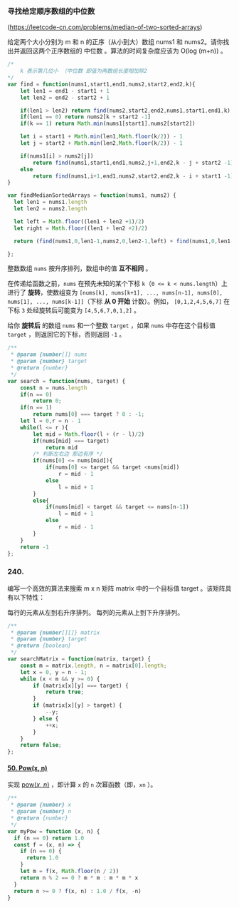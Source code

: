 ### 寻找给定顺序数组的中位数

(https://leetcode-cn.com/problems/median-of-two-sorted-arrays)

给定两个大小分别为 m 和 n 的正序（从小到大）数组 nums1 和 nums2。请你找出并返回这两个正序数组的 中位数 。算法的时间复杂度应该为 O(log (m+n)) 。

```javascript
/*
	k 表示第几位小 （中位数 即值为两数组长度相加除2
*/
var find = function(nums1,start1,end1,nums2,start2,end2,k){
  	let len1 = end1 - start1 + 1
  	let len2 = end2 - start2 + 1

  	if(len1 > len2) return find(nums2,start2,end2,nums1,start1,end1,k)
  	if(len1 == 0) return nums2[k + start2 -1]
  	if(k == 1) return Math.min(nums1[start1],nums2[start2])

  	let i = start1 + Math.min(len1,Math.floor(k/2)) - 1
  	let j = start2 + Math.min(len2,Math.floor(k/2)) - 1

  	if(nums1[i] > nums2[j])
    	return find(nums1,start1,end1,nums2,j+1,end2,k - j + start2 -1)
  	else 
    	return find(nums1,i+1,end1,nums2,start2,end2,k - i + start1 -1)
}

var findMedianSortedArrays = function(nums1, nums2) {
  let len1 = nums1.length
  let len2 = nums2.length

  let left = Math.floor((len1 + len2 +1)/2)
  let right = Math.floor((len1 + len2 +2)/2)

  return (find(nums1,0,len1-1,nums2,0,len2-1,left) + find(nums1,0,len1-1,nums2,0,len2-1,right))/2

};
```




整数数组 `nums` 按升序排列，数组中的值 **互不相同** 。

在传递给函数之前，`nums` 在预先未知的某个下标 `k`（`0 <= k < nums.length`）上进行了 **旋转**，使数组变为 `[nums[k], nums[k+1], ..., nums[n-1], nums[0], nums[1], ..., nums[k-1]]`（下标 **从 0 开始** 计数）。例如， `[0,1,2,4,5,6,7]` 在下标 `3` 处经旋转后可能变为 `[4,5,6,7,0,1,2]` 。

给你 **旋转后** 的数组 `nums` 和一个整数 `target` ，如果 `nums` 中存在这个目标值 `target` ，则返回它的下标，否则返回 `-1` 。



```javascript
/**
 * @param {number[]} nums
 * @param {number} target
 * @return {number}
 */
var search = function(nums, target) {
    const n = nums.length
    if(n == 0)
        return 0;
    if(n == 1)
        return nums[0] === target ? 0 : -1;
    let l = 0,r = n - 1    
    while(l <= r ){
        let mid = Math.floor(l + (r - l)/2)
        if(nums[mid] === target)
            return mid
        /* 判断左右边 那边有序 */
        if(nums[0] <= nums[mid]){
            if(nums[0] <= target && target <nums[mid])
                r = mid - 1
            else
                l = mid + 1
        }
        else{
            if(nums[mid] < target && target <= nums[n-1])
                l = mid + 1
            else
                r = mid - 1
        }
    }
    return -1
};
```

### 240.

编写一个高效的算法来搜索 m x n 矩阵 matrix 中的一个目标值 target 。该矩阵具有以下特性：

每行的元素从左到右升序排列。
每列的元素从上到下升序排列。

```javascript
/**
 * @param {number[][]} matrix
 * @param {number} target
 * @return {boolean}
 */
var searchMatrix = function(matrix, target) {
    const m = matrix.length, n = matrix[0].length;
    let x = 0, y = n - 1;
    while (x < m && y >= 0) {
        if (matrix[x][y] === target) {
            return true;
        }
        if (matrix[x][y] > target) {
            --y;
        } else {
            ++x;
        }
    }
    return false;
};
```

#### [50. Pow(x, n)](https://leetcode-cn.com/problems/powx-n/)

实现 [pow(*x*, *n*)](https://www.cplusplus.com/reference/valarray/pow/) ，即计算 `x` 的 `n` 次幂函数（即，`xn` ）。

```js
/**
 * @param {number} x
 * @param {number} n
 * @return {number}
 */
var myPow = function (x, n) {
  if (n == 0) return 1.0
  const f = (x, n) => {
    if (n == 0) {
      return 1.0
    }
    let m = f(x, Math.floor(n / 2))
    return n % 2 == 0 ? m * m : m * m * x
  }
  return n >= 0 ? f(x, n) : 1.0 / f(x, -n)
}
```

